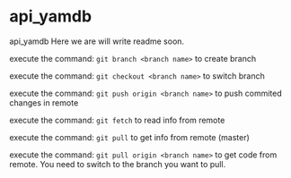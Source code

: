 # api_yamdb
api_yamdb
Here we are will write readme soon.

execute the command: `git branch <branch name>` to create branch
  
execute the command: `git checkout <branch name>` to switch branch

execute the command: `git push origin <branch name>` to push commited changes in remote 

execute the command: `git fetch` to read info from remote
  
execute the command: `git pull` to get info from remote (master)

execute the command: `git pull origin <branch name>` to get code from remote. You need to switch to the branch you want to pull.
